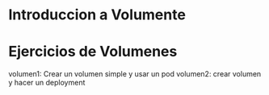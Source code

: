# Introduccion a Volumente
# Ejercicios de Volumenes

volumen1: Crear un volumen simple y usar un pod
volumen2: crear volumen y hacer un deployment
